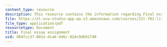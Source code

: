 ```yaml
---
content_type: resource
description: This resource contains the information regarding Final essay assignment.
file: https://ol-ocw-studio-app-qa.s3.amazonaws.com/courses/21l-701-literary-interpretation-literature-and-urban-experience-spring-2009/d04fcc37801edca6d46c82dc9db91740_MIT21L_701S09_Final_essay.pdf
file_type: application/pdf
resourcetype: Document
title: Final essay assignment
uid: d04fcc37-801e-dca6-d46c-82dc9db91740
---
```

